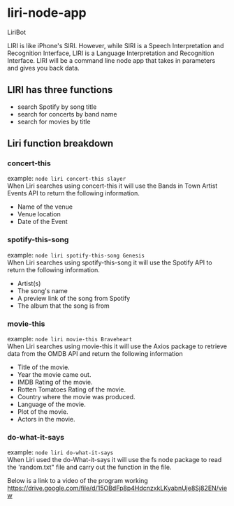 # liri-node-app
LiriBot

LIRI is like iPhone's SIRI. However, while SIRI is a Speech Interpretation and Recognition Interface, LIRI is a Language Interpretation and Recognition Interface. LIRI will be a command line node app that takes in parameters and gives you back data.

## LIRI has three functions
* search Spotify by song title
* search for concerts by band name
* search for movies by title

## Liri function breakdown

### concert-this
example: `node liri concert-this slayer`  
When Liri searches using concert-this it will use the Bands in Town Artist Events API to return the following information.
* Name of the venue
* Venue location
* Date of the Event

### spotify-this-song
example: `node liri spotify-this-song Genesis`  
When Liri searches using spotify-this-song it will use the Spotify API to return the following information.
* Artist(s)
* The song's name
* A preview link of the song from Spotify
* The album that the song is from

### movie-this
example: `node liri movie-this Braveheart`  
When Liri searches using movie-this it will use the Axios package to retrieve data from the OMDB API and return the following information
* Title of the movie.
* Year the movie came out.
* IMDB Rating of the movie.
* Rotten Tomatoes Rating of the movie.
* Country where the movie was produced.
* Language of the movie.
* Plot of the movie.
* Actors in the movie.

### do-what-it-says
example: `node liri do-what-it-says`  
When Liri used the do-What-it-says it will use the fs node package to read the 'random.txt" file and carry out the function in the file.

Below is a link to a video of the program working
https://drive.google.com/file/d/15OBdFp8p4HdcnzxkLKyabnUje8Sj82EN/view
